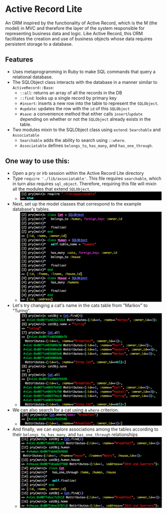 # Active Record Lite

An ORM inspired by the functionality of Active Record, which is the M (the model) in MVC and therefore the layer of the system responsible for representing business data and logic. Like Active Record, this ORM facilitates the creation and use of business objects whose data requires persistent storage to a database.

## Features
  * Uses metaprogramming in Ruby to make SQL commands that query a relational database.
  * The SQLObject class interacts with the database in a manner similar to `ActiveRecord::Base`:
    * `::all`: returns an array of all the records in the DB
    * `::find`: looks up a single record by primary key
    * `#insert`: inserts a new row into the table to represent the `SQLObject`.
    * `#update`: updates the row with the `id` of this `SQLObject`
    * `#save`: a convenience method that either calls `insert`/`update` depending on whether or not the `SQLObject` already exists in the table.
  * Two modules mixin to the SQLObject class using `extend`: `Searchable` and `Associatable`
    * `Searchable` adds the ability to search using `::where`.
    * `Associatable` defines `belongs_to`, `has_many`, and `has_one_through`.

## One way to use this:
  * Open a pry or irb session within the Active Record Lite directory
  * Type `require './lib/associatable'`. This file requires `searchable`, which in turn also requires `sql_object`. Therefore, requiring this file will mixin all the modules that extend `SQLObject`.
    * ![Require SQLObject](1.png?raw=true "Require SQLObject")
  * Next, set up the model classes that correspond to the example database's tables.
    * ![Set up the model classes](2.png?raw=true "Set up the model classes")
  * Let's try changing a cat's name in the cats table from "Markov" to "Turing".
    * ![Change a model's attribute](3.png?raw=true "Change a model's attribute")
  * We can also search for a cat using a `where` criterion.
    * ![Search by where criterion](4.png?raw=true "Search by where criterion")
  * And finally, we can explore associations among the tables according to their `belongs_to`, `has_many`, and `has_one_through` relationships
    * ![Explore table relationships](5.png?raw=true "Explore table relationships")
